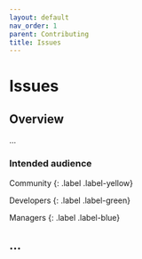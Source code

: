 ```yaml
---
layout: default
nav_order: 1
parent: Contributing
title: Issues
---
```


# Issues

## Overview

...

### Intended audience

Community
{: .label .label-yellow}

Developers
{: .label .label-green}

Managers
{: .label .label-blue}

## ...

